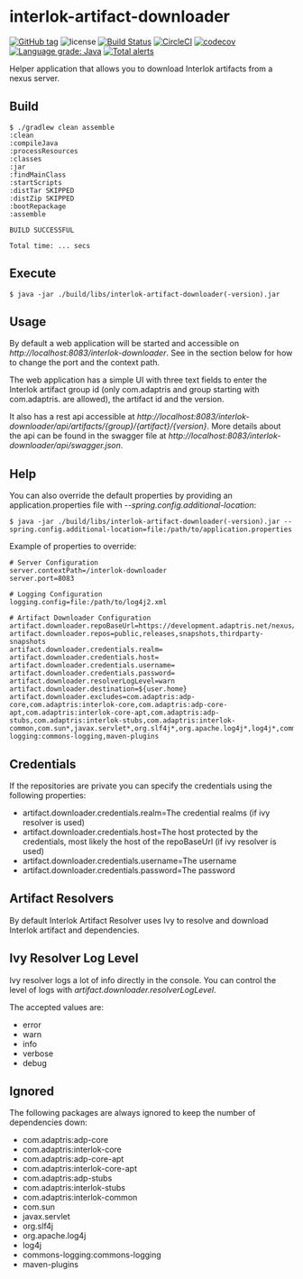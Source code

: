 # interlok-artifact-downloader 

[![GitHub tag](https://img.shields.io/github/tag/adaptris/interlok-artifact-downloader.svg)](https://github.com/adaptris/interlok-artifact-downloader/tags) ![license](https://img.shields.io/github/license/adaptris/interlok-service-tester.svg) [![Build Status](https://travis-ci.org/adaptris/interlok-artifact-downloader.svg?branch=develop)](https://travis-ci.org/adaptris/interlok-artifact-downloader) [![CircleCI](https://circleci.com/gh/adaptris/interlok-artifact-downloader/tree/develop.svg?style=svg)](https://circleci.com/gh/adaptris/interlok-artifact-downloader/tree/develop) [![codecov](https://codecov.io/gh/adaptris/interlok-artifact-downloader/branch/develop/graph/badge.svg)](https://codecov.io/gh/adaptris/interlok-artifact-downloader) [![Language grade: Java](https://img.shields.io/lgtm/grade/java/g/adaptris/interlok-artifact-downloader.svg?logo=lgtm&logoWidth=18)](https://lgtm.com/projects/g/adaptris/interlok-artifact-downloader/context:java) [![Total alerts](https://img.shields.io/lgtm/alerts/g/adaptris/interlok-artifact-downloader.svg?logo=lgtm&logoWidth=18)](https://lgtm.com/projects/g/adaptris/interlok/alerts/)

Helper application that allows you to download Interlok artifacts from a nexus server.

## Build

```
$ ./gradlew clean assemble
:clean
:compileJava
:processResources
:classes
:jar
:findMainClass
:startScripts
:distTar SKIPPED
:distZip SKIPPED
:bootRepackage
:assemble

BUILD SUCCESSFUL

Total time: ... secs
```

## Execute

```
$ java -jar ./build/libs/interlok-artifact-downloader(-version).jar
```

## Usage

By default a web application will be started and accessible on *http://localhost:8083/interlok-downloader*. See in the section below for how to change the port and the context path.

The web application has a simple UI with three text fields to enter the Interlok artifact group id (only com.adaptris and group starting with com.adaptris. are allowed), the artifact id and the version.

It also has a rest api accessible at *http://localhost:8083/interlok-downloader/api/artifacts/{group}/{artifact}/{version}*.
More details about the api can be found in the swagger file at *http://localhost:8083/interlok-downloader/api/swagger.json*.

## Help

You can also override the default properties by providing an application.properties file with *--spring.config.additional-location*:

```
$ java -jar ./build/libs/interlok-artifact-downloader(-version).jar --spring.config.additional-location=file:/path/to/application.properties
```
Example of properties to override:

```
# Server Configuration
server.contextPath=/interlok-downloader
server.port=8083

# Logging Configuration
logging.config=file:/path/to/log4j2.xml

# Artifact Downloader Configuration
artifact.downloader.repoBaseUrl=https://development.adaptris.net/nexus/content/repositories/
artifact.downloader.repos=public,releases,snapshots,thirdparty-snapshots
artifact.downloader.credentials.realm=
artifact.downloader.credentials.host=
artifact.downloader.credentials.username=
artifact.downloader.credentials.password=
artifact.downloader.resolverLogLevel=warn
artifact.downloader.destination=${user.home}
artifact.downloader.excludes=com.adaptris:adp-core,com.adaptris:interlok-core,com.adaptris:adp-core-apt,com.adaptris:interlok-core-apt,com.adaptris:adp-stubs,com.adaptris:interlok-stubs,com.adaptris:interlok-common,com.sun*,javax.servlet*,org.slf4j*,org.apache.log4j*,log4j*,commons-logging:commons-logging,maven-plugins

```

## Credentials

If the repositories are private you can specify the credentials using the following properties:

* artifact.downloader.credentials.realm=The credential realms (if ivy resolver is used)
* artifact.downloader.credentials.host=The host protected by the credentials, most likely the host of the repoBaseUrl (if ivy resolver is used)
* artifact.downloader.credentials.username=The username
* artifact.downloader.credentials.password=The password

## Artifact Resolvers

By default Interlok Artifact Resolver uses Ivy to resolve and download Interlok artifact and dependencies.

## Ivy Resolver Log Level

Ivy resolver logs a lot of info directly in the console. You can control the level of logs with *artifact.downloader.resolverLogLevel*.

The accepted values are:
* error
* warn
* info
* verbose
* debug

## Ignored

The following packages are always ignored to keep the number of dependencies down:

* com.adaptris:adp-core
* com.adaptris:interlok-core
* com.adaptris:adp-core-apt
* com.adaptris:interlok-core-apt
* com.adaptris:adp-stubs
* com.adaptris:interlok-stubs
* com.adaptris:interlok-common
* com.sun
* javax.servlet
* org.slf4j
* org.apache.log4j
* log4j
* commons-logging:commons-logging
* maven-plugins
